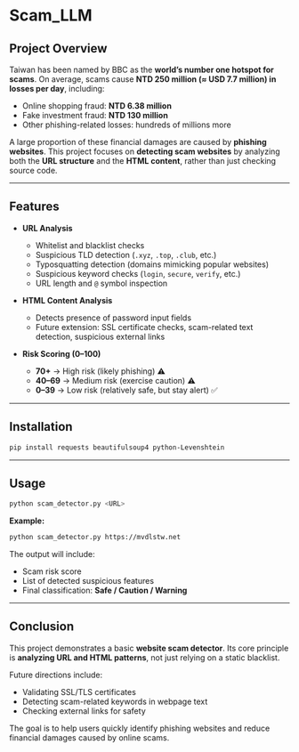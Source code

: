 # Scam\_LLM

## Project Overview

Taiwan has been named by BBC as the **world’s number one hotspot for scams**. On average, scams cause **NTD 250 million (≈ USD 7.7 million) in losses per day**, including:

* Online shopping fraud: **NTD 6.38 million**
* Fake investment fraud: **NTD 130 million**
* Other phishing-related losses: hundreds of millions more

A large proportion of these financial damages are caused by **phishing websites**.
This project focuses on **detecting scam websites** by analyzing both the **URL structure** and the **HTML content**, rather than just checking source code.

---

## Features

* **URL Analysis**

  * Whitelist and blacklist checks
  * Suspicious TLD detection (`.xyz`, `.top`, `.club`, etc.)
  * Typosquatting detection (domains mimicking popular websites)
  * Suspicious keyword checks (`login`, `secure`, `verify`, etc.)
  * URL length and `@` symbol inspection

* **HTML Content Analysis**

  * Detects presence of password input fields
  * Future extension: SSL certificate checks, scam-related text detection, suspicious external links

* **Risk Scoring (0–100)**

  * **70+** → High risk (likely phishing) ⚠️
  * **40–69** → Medium risk (exercise caution) ⚠️
  * **0–39** → Low risk (relatively safe, but stay alert) ✅

---

## Installation

```bash
pip install requests beautifulsoup4 python-Levenshtein
```

---

## Usage

```bash
python scam_detector.py <URL>
```

**Example:**

```bash
python scam_detector.py https://mvdlstw.net
```

The output will include:

* Scam risk score
* List of detected suspicious features
* Final classification: **Safe / Caution / Warning**

---

## Conclusion

This project demonstrates a basic **website scam detector**. Its core principle is **analyzing URL and HTML patterns**, not just relying on a static blacklist.

Future directions include:

* Validating SSL/TLS certificates
* Detecting scam-related keywords in webpage text
* Checking external links for safety

The goal is to help users quickly identify phishing websites and reduce financial damages caused by online scams.
